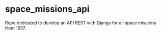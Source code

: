 # space_missions_api
Repo dedicated to develop an API REST with Django for all space missions from 1957.
